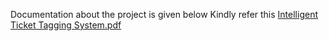 
Documentation about the project is given below 
Kindly refer this 
[Intelligent Ticket Tagging System.pdf](https://github.com/user-attachments/files/18010515/Intelligent.Ticket.Tagging.System.pdf)

